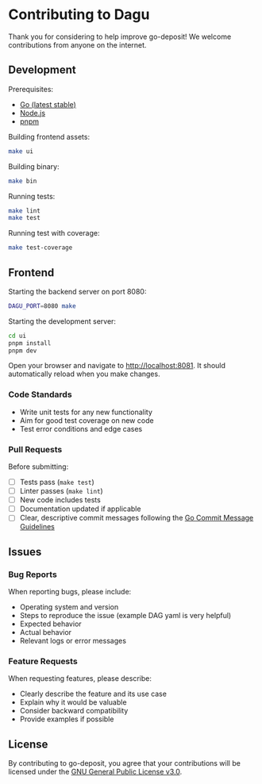 # Contributing to Dagu

Thank you for considering to help improve go-deposit! We welcome contributions from anyone on the internet.

## Development

Prerequisites:
- [Go (latest stable)](https://go.dev/doc/install)
- [Node.js](https://nodejs.org/en/download/)
- [pnpm](https://pnpm.io/installation)

Building frontend assets:
```bash
make ui
```

Building binary:
```bash
make bin
```

Running tests:
```bash
make lint
make test
```

Running test with coverage:
```bash
make test-coverage
```

## Frontend

Starting the backend server on port 8080:
```bash
DAGU_PORT=8080 make
```

Starting the development server:
```bash
cd ui
pnpm install
pnpm dev
```

Open your browser and navigate to [http://localhost:8081](http://localhost:8081). It should automatically reload when you make changes.

### Code Standards
- Write unit tests for any new functionality
- Aim for good test coverage on new code
- Test error conditions and edge cases

### Pull Requests

Before submitting:

- [ ] Tests pass (`make test`)
- [ ] Linter passes (`make lint`)
- [ ] New code includes tests
- [ ] Documentation updated if applicable
- [ ] Clear, descriptive commit messages following the [Go Commit Message Guidelines](https://go.dev/wiki/CommitMessage)

## Issues

### Bug Reports

When reporting bugs, please include:

- Operating system and version
- Steps to reproduce the issue (example DAG yaml is very helpful)
- Expected behavior
- Actual behavior
- Relevant logs or error messages

### Feature Requests

When requesting features, please describe:

- Clearly describe the feature and its use case
- Explain why it would be valuable
- Consider backward compatibility
- Provide examples if possible

## License

By contributing to go-deposit, you agree that your contributions will be licensed under the [GNU General Public License v3.0](LICENSE.md).
